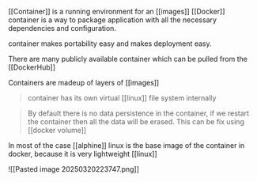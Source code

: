 [[Container]] is a running environment for an [[images]]
[[Docker]] container is a way to package application with all the necessary dependencies and configuration.

container makes portability easy and makes deployment easy.

There are many publicly available container which can be pulled from the [[DockerHub]]

Containers are madeup of layers of [[images]]

> container has its own virtual [[linux]] file system internally 

> By default there is no data persistence in the container, if we restart the container then all the data will be erased. This can be fix using [[docker volume]]

In most of the case [[alphine]] linux is the base image of the container in docker, because it is very lightweight [[linux]]

![[Pasted image 20250320223747.png]]